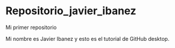 # Repositorio_javier_ibanez
 Mi primer repositorio

Mi nombre es Javier Ibanez y esto es el tutorial de GitHub desktop.
